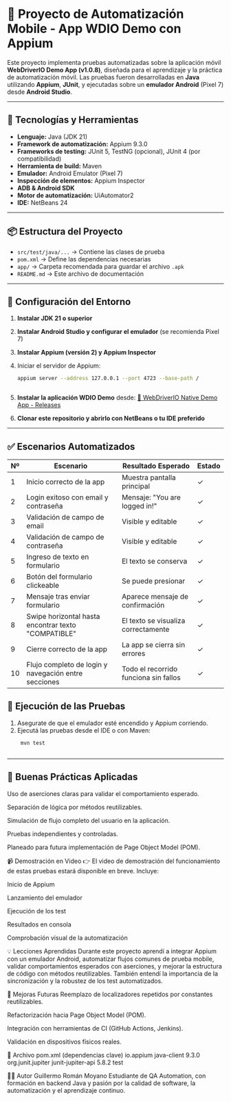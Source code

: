 # 📱 Proyecto de Automatización Mobile - App WDIO Demo con Appium

Este proyecto implementa pruebas automatizadas sobre la aplicación móvil **WebDriverIO Demo App (v1.0.8)**, diseñada para el aprendizaje y la práctica de automatización móvil. Las pruebas fueron desarrolladas en **Java** utilizando **Appium**, **JUnit**, y ejecutadas sobre un **emulador Android** (Pixel 7) desde **Android Studio**.

---

## 🚀 Tecnologías y Herramientas

- **Lenguaje:** Java (JDK 21)
- **Framework de automatización:** Appium 9.3.0
- **Frameworks de testing:** JUnit 5, TestNG (opcional), JUnit 4 (por compatibilidad)
- **Herramienta de build:** Maven
- **Emulador:** Android Emulator (Pixel 7)
- **Inspección de elementos:** Appium Inspector
- **ADB & Android SDK**
- **Motor de automatización:** UiAutomator2
- **IDE:** NetBeans 24

---

## 📦 Estructura del Proyecto

- `src/test/java/...` → Contiene las clases de prueba
- `pom.xml` → Define las dependencias necesarias
- `app/` → Carpeta recomendada para guardar el archivo `.apk`
- `README.md` → Este archivo de documentación

---

## 🔧 Configuración del Entorno

1. **Instalar JDK 21 o superior**
2. **Instalar Android Studio y configurar el emulador** (se recomienda Pixel 7)
3. **Instalar Appium (versión 2) y Appium Inspector**
4. Iniciar el servidor de Appium:
   ```bash
   appium server --address 127.0.0.1 --port 4723 --base-path /



5. **Instalar la aplicación WDIO Demo** desde:
[🔗 WebDriverIO Native Demo App - Releases](https://github.com/webdriverio/native-demo-app/releases)

6. **Clonar este repositorio y abrirlo con NetBeans o tu IDE preferido**

---

## ✅ Escenarios Automatizados

| Nº | Escenario                                                 | Resultado Esperado                                 | Estado |
|----|-----------------------------------------------------------|----------------------------------------------------|--------|
| 1  | Inicio correcto de la app                                 | Muestra pantalla principal                         | ✓      |
| 2  | Login exitoso con email y contraseña                      | Mensaje: "You are logged in!"                      | ✓      |
| 3  | Validación de campo de email                              | Visible y editable                                 | ✓      |
| 4  | Validación de campo de contraseña                         | Visible y editable                                 | ✓      |
| 5  | Ingreso de texto en formulario                            | El texto se conserva                               | ✓      |
| 6  | Botón del formulario clickeable                           | Se puede presionar                                 | ✓      |
| 7  | Mensaje tras enviar formulario                            | Aparece mensaje de confirmación                    | ✓      |
| 8  | Swipe horizontal hasta encontrar texto "COMPATIBLE"       | El texto se visualiza correctamente                | ✓      |
| 9  | Cierre correcto de la app                                 | La app se cierra sin errores                       | ✓      |
| 10 | Flujo completo de login y navegación entre secciones      | Todo el recorrido funciona sin fallos              | ✓      |



## 🧪 Ejecución de las Pruebas

1. Asegurate de que el emulador esté encendido y Appium corriendo.  
2. Ejecutá las pruebas desde el IDE o con Maven:
   ```bash
    mvn test



---

## 📝 Buenas Prácticas Aplicadas
Uso de aserciones claras para validar el comportamiento esperado.

Separación de lógica por métodos reutilizables.

Simulación de flujo completo del usuario en la aplicación.

Pruebas independientes y controladas.

Planeado para futura implementación de Page Object Model (POM).

📹 Demostración en Video
👉 El video de demostración del funcionamiento de estas pruebas estará disponible en breve. Incluye:

Inicio de Appium

Lanzamiento del emulador

Ejecución de los test

Resultados en consola

Comprobación visual de la automatización

💡 Lecciones Aprendidas
Durante este proyecto aprendí a integrar Appium con un emulador Android, automatizar flujos comunes de prueba mobile, validar comportamientos esperados con aserciones, y mejorar la estructura de código con métodos reutilizables. También entendí la importancia de la sincronización y la robustez de los test automatizados.

📌 Mejoras Futuras
Reemplazo de localizadores repetidos por constantes reutilizables.

Refactorización hacia Page Object Model (POM).

Integración con herramientas de CI (GitHub Actions, Jenkins).

Validación en dispositivos físicos reales.

📁 Archivo pom.xml (dependencias clave)
<dependency>
    <groupId>io.appium</groupId>
    <artifactId>java-client</artifactId>
    <version>9.3.0</version>
</dependency>
<dependency>
    <groupId>org.junit.jupiter</groupId>
    <artifactId>junit-jupiter-api</artifactId>
    <version>5.8.2</version>
    <scope>test</scope>
</dependency>
<!-- ...otras dependencias útiles -->

🧑‍💻 Autor
Guillermo Román Moyano
Estudiante de QA Automation, con formación en backend Java y pasión por la calidad de software, la automatización y el aprendizaje continuo.

